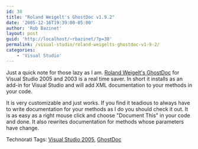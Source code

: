 ```yaml
---
id: 38
title: "Roland Weigelt's GhostDoc v1.9.2"
date: '2005-12-16T19:39:00-05:00'
author: 'Rob Bazinet'
layout: post
guid: 'http://localhost/~rbazinet/?p=38'
permalink: /visual-studio/roland-weigelts-ghostdoc-v1-9-2/
categories:
    - 'Visual Studio'
---
```

Just a quick note for those lazy as I am. [Roland Weigelt's GhostDoc](http://www.roland-weigelt.de/ghostdoc/) for Visual Studio 2005 and 2003 is a real time saver. In short it installs as an add-in for Visual Studio and will add XML documentation to your methods in your code.

It is very customizable and just works. If you find it teadious to always have to write documentation for your methods as I do you should check it out. It is as easy as a right mouse click and choose "Document This" in your code and done. It also rewrites documentation for methods whose parameters have change.

Technorati Tags: [Visual Studio 2005](http://technorati.com/tag/Visual%20Studio%202005), [GhostDoc](http://technorati.com/tag/GhostDoc)